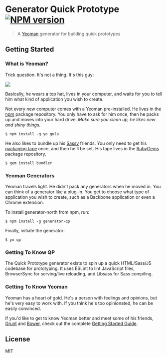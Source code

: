 # Generator Quick Prototype [![NPM version](https://badge.fury.io/js/generator-qp.png)](http://badge.fury.io/js/generator-qp)

> A [Yeoman](http://yeoman.io) generator for building quick prototypes

## Getting Started

### What is Yeoman?

Trick question. It's not a thing. It's this guy:

![](http://i.imgur.com/JHaAlBJ.png)

Basically, he wears a top hat, lives in your computer, and waits for you to tell him what kind of application you wish to create.

Not every new computer comes with a Yeoman pre-installed. He lives in the [npm](https://npmjs.org) package repository. You only have to ask for him once, then he packs up and moves into your hard drive. *Make sure you clean up, he likes new and shiny things.*

```
$ npm install -g yo gulp
```

He also likes to bundle up his [Sassy](http://sass-lang.com/) friends. You only need to get his [packaging tape](http://bundler.io/) once, and then he'll be set. His tape lives in the [RubyGems](http://rubygems.org/) package repository.

```
$ gem install bundler
```

### Yeoman Generators

Yeoman travels light. He didn't pack any generators when he moved in. You can think of a generator like a plug-in. You get to choose what type of application you wish to create, such as a Backbone application or even a Chrome extension.

To install generator-north from npm, run:

```
$ npm install -g generator-qp
```

Finally, initiate the generator:

```
$ yo qp
```

### Getting To Know QP

The Quick Prototype generator exists to spin up a quick HTML/Sass/JS codebase for prototyping. It uses ESLint to lint JavaScript files, BrowserSync for serving/live reloading, and Libsass for Sass compiling.

### Getting To Know Yeoman

Yeoman has a heart of gold. He's a person with feelings and opinions, but he's very easy to work with. If you think he's too opinionated, he can be easily convinced.

If you'd like to get to know Yeoman better and meet some of his friends, [Grunt](http://gruntjs.com) and [Bower](http://bower.io), check out the complete [Getting Started Guide](https://github.com/yeoman/yeoman/wiki/Getting-Started).

## License

MIT
